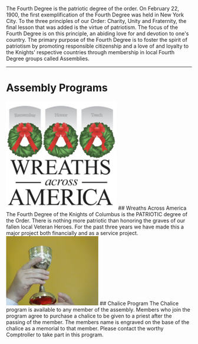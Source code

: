 The Fourth Degree is the patriotic degree of the order. On February 22, 1900, the first exemplification of the Fourth Degree was held in New York City. To the three principles of our Order: Charity, Unity and Fraternity, the final lesson that was added is the virtue of patriotism. The focus of the Fourth Degree is on this principle, an abiding love for and devotion to one's country. The primary purpose of the Fourth Degree is to foster the spirit of patriotism by promoting responsible citizenship and a love of and loyalty to the Knights' respective countries through membership in local Fourth Degree groups called Assemblies.

<hr>

# Assembly Programs

<img src="assets/img/waa.jpg" width="300">
## Wreaths Across America
The Fourth Degree of the Knights of Columbus is the PATRIOTIC degree of the Order. There is nothing more patriotic than honoring the graves of our fallen local Veteran Heroes. For the past three years we have made this a major project both financially and as a service project. 


<img src="assets/img/chalise2.jpg" width="250">
## Chalice Program
The Chalice program is available to any member of the assembly. Members who join the program agree to purchase a chalice to be given to a priest after the passing of the member. The members name is engraved on the base of the chalice as a memorial to that member. Please contact the worthy Comptroller to take part in this program.
